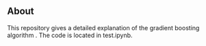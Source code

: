 ## About
This repository gives a detailed explanation of the gradient boosting algorithm . The code is located in test.ipynb. 

